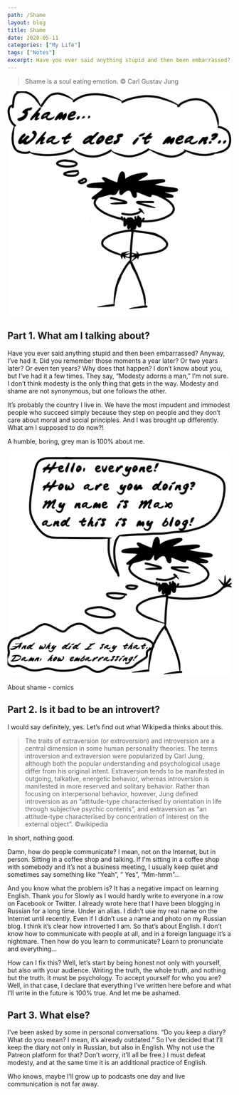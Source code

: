 ```yaml
---
path: /Shame
layout: blog
title: Shame
date: 2020-05-11
categories: ["My Life"]
tags: ["Notes"]
excerpt: Have you ever said anything stupid and then been embarrassed? Anyway, I’ve had it. Did you remember those moments a year later? Or two years later? Or even ten years? Why does that happen?
---
```


> Shame is a soul eating emotion.
> © Carl Gustav Jung

![Shame](../../images/uploads/010-01-Max-Just-Fun.jpg "Shame 001")

## Part 1. What am I talking about?

Have you ever said anything stupid and then been embarrassed? Anyway, I’ve had it. Did you remember those moments a year later? Or two years later? Or even ten years? Why does that happen?
I don’t know about you, but I’ve had it a few times. They say, “Modesty adorns a man,” I’m not sure. I don’t think modesty is the only thing that gets in the way. Modesty and shame are not synonymous, but one follows the other.

It’s probably the country I live in. We have the most impudent and immodest people who succeed simply because they step on people and they don’t care about moral and social principles. And I was brought up differently. What am I supposed to do now?!

A humble, boring, grey man is 100% about me.

![Shame](../../images/uploads/010-02-Max-Just-Fun.jpg "Shame 002")

About shame - comics

## Part 2. Is it bad to be an introvert?

I would say definitely, yes. Let’s find out what Wikipedia thinks about this.

> The traits of extraversion (or extroversion) and introversion are a central dimension in some human personality theories. The terms introversion and extraversion were popularized by Carl Jung, although both the popular understanding and psychological usage differ from his original intent. Extraversion tends to be manifested in outgoing, talkative, energetic behavior, whereas introversion is manifested in more reserved and solitary behavior. Rather than focusing on interpersonal behavior, however, Jung defined introversion as an “attitude-type characterised by orientation in life through subjective psychic contents”, and extraversion as “an attitude-type characterised by concentration of interest on the external object”.
> ©wikipedia

In short, nothing good.

Damn, how do people communicate? I mean, not on the Internet, but in person. Sitting in a coffee shop and talking. If I’m sitting in a coffee shop with somebody and it’s not a business meeting, I usually keep quiet and sometimes say something like “Yeah”, ” Yes”, “Mm-hmm”…

And you know what the problem is? It has a negative impact on learning English. Thank you for Slowly as I would hardly write to everyone in a row on Facebook or Twitter.
I already wrote here that I have been blogging in Russian for a long time. Under an alias. I didn’t use my real name on the Internet until recently. Even if I didn’t use a name and photo on my Russian blog. I think it’s clear how introverted I am.
So that’s about English. I don’t know how to communicate with people at all, and in a foreign language it’s a nightmare. Then how do you learn to communicate? Learn to pronunciate and everything…

How can I fix this? Well, let’s start by being honest not only with yourself, but also with your audience. Writing the truth, the whole truth, and nothing but the truth. It must be psychology. To accept yourself for who you are?
Well, in that case, I declare that everything I’ve written here before and what I’ll write in the future is 100% true. And let me be ashamed.

## Part 3. What else?

I’ve been asked by some in personal conversations. “Do you keep a diary? What do you mean? I mean, it’s already outdated.”
So I’ve decided that I’ll keep the diary not only in Russian, but also in English. Why not use the Patreon platform for that? Don’t worry, it’ll all be free.)
I must defeat modesty, and at the same time it is an additional practice of English.

Who knows, maybe I’ll grow up to podcasts one day and live communication is not far away.
